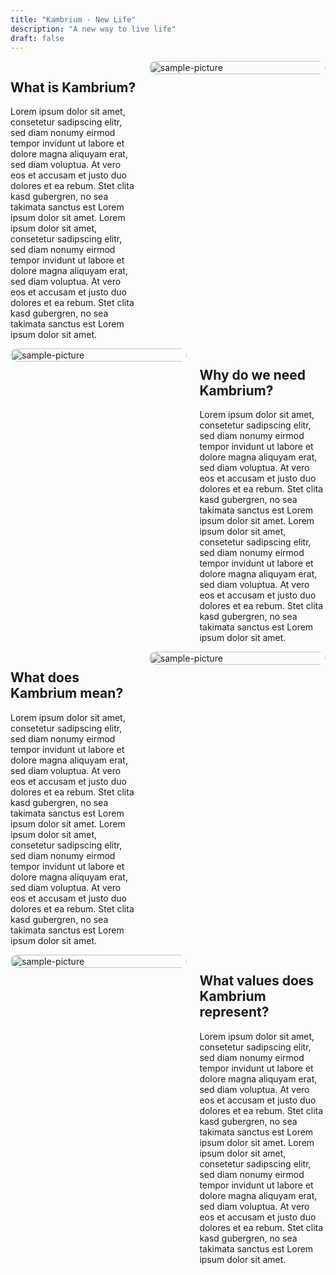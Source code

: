 ```yaml
---
title: "Kambrium - New Life"
description: "A new way to live life"
draft: false
---
```


<style>
.page { /* no explicit margins; body handles global margins */ }

.paragraph,
.reversed-paragraph {
  display: flex;
  gap: 4%;
  align-items: flex-start;
}

.text {
  flex: 0 0 40%;
}

.media {
  flex: 0 0 56%;
}

.media img {
  display: block;
  width: 100%;
  height: auto;
  border-radius: 12px;
}

@media (max-width: 900px) {
  .paragraph,
  .reversed-paragraph {
    flex-direction: column;
    gap: 6%;
  }
  .text,
  .media { flex-basis: 100%; width: 100%; }
}
</style>

<div class="page">

<div class="paragraph">
  <div class="text">
    <h2>What is Kambrium?</h2>
    <p>
      Lorem ipsum dolor sit amet, consetetur sadipscing elitr, sed diam nonumy eirmod tempor invidunt ut labore et dolore magna aliquyam erat, sed diam voluptua. At vero eos et accusam et justo duo dolores et ea rebum. Stet clita kasd gubergren, no sea takimata sanctus est Lorem ipsum dolor sit amet. Lorem ipsum dolor sit amet, consetetur sadipscing elitr, sed diam nonumy eirmod tempor invidunt ut labore et dolore magna aliquyam erat, sed diam voluptua. At vero eos et accusam et justo duo dolores et ea rebum. Stet clita kasd gubergren, no sea takimata sanctus est Lorem ipsum dolor sit amet.
    </p>
  </div>
  <div class="media">
    <img src="/images/sample-1.jpeg" alt="sample-picture">
  </div>
</div>

<div class="reversed-paragraph">
  <div class="media">
    <img src="/images/sample-2.jpeg" alt="sample-picture">
  </div>
  <div class="text">
    <h2>Why do we need Kambrium?</h2>
    <p>
      Lorem ipsum dolor sit amet, consetetur sadipscing elitr, sed diam nonumy eirmod tempor invidunt ut labore et dolore magna aliquyam erat, sed diam voluptua. At vero eos et accusam et justo duo dolores et ea rebum. Stet clita kasd gubergren, no sea takimata sanctus est Lorem ipsum dolor sit amet. Lorem ipsum dolor sit amet, consetetur sadipscing elitr, sed diam nonumy eirmod tempor invidunt ut labore et dolore magna aliquyam erat, sed diam voluptua. At vero eos et accusam et justo duo dolores et ea rebum. Stet clita kasd gubergren, no sea takimata sanctus est Lorem ipsum dolor sit amet.
    </p>
  </div>
</div>

<div class="paragraph">
  <div class="text">
    <h2>What does Kambrium mean?</h2>
    <p>
      Lorem ipsum dolor sit amet, consetetur sadipscing elitr, sed diam nonumy eirmod tempor invidunt ut labore et dolore magna aliquyam erat, sed diam voluptua. At vero eos et accusam et justo duo dolores et ea rebum. Stet clita kasd gubergren, no sea takimata sanctus est Lorem ipsum dolor sit amet. Lorem ipsum dolor sit amet, consetetur sadipscing elitr, sed diam nonumy eirmod tempor invidunt ut labore et dolore magna aliquyam erat, sed diam voluptua. At vero eos et accusam et justo duo dolores et ea rebum. Stet clita kasd gubergren, no sea takimata sanctus est Lorem ipsum dolor sit amet.
    </p>
  </div>
  <div class="media">
    <img src="/images/sample-3.jpeg" alt="sample-picture">
  </div>
</div>

<div class="reversed-paragraph">
  <div class="media">
    <img src="/images/sample-4.jpeg" alt="sample-picture">
  </div>
  <div class="text">
    <h2>What values does Kambrium represent?</h2>
    <p>
      Lorem ipsum dolor sit amet, consetetur sadipscing elitr, sed diam nonumy eirmod tempor invidunt ut labore et dolore magna aliquyam erat, sed diam voluptua. At vero eos et accusam et justo duo dolores et ea rebum. Stet clita kasd gubergren, no sea takimata sanctus est Lorem ipsum dolor sit amet. Lorem ipsum dolor sit amet, consetetur sadipscing elitr, sed diam nonumy eirmod tempor invidunt ut labore et dolore magna aliquyam erat, sed diam voluptua. At vero eos et accusam et justo duo dolores et ea rebum. Stet clita kasd gubergren, no sea takimata sanctus est Lorem ipsum dolor sit amet.
    </p>
  </div>
</div>

</div>
